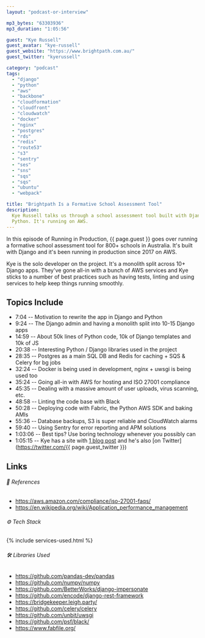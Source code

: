 ```yaml
---
layout: "podcast-or-interview"

mp3_bytes: "63303936"
mp3_duration: "1:05:56"

guest: "Kye Russell"
guest_avatar: "kye-russell"
guest_website: "https://www.brightpath.com.au/"
guest_twitter: "kyerussell"

category: "podcast"
tags:
  - "django"
  - "python"
  - "aws"
  - "backbone"
  - "cloudformation"
  - "cloudfront"
  - "cloudwatch"
  - "docker"
  - "nginx"
  - "postgres"
  - "rds"
  - "redis"
  - "route53"
  - "s3"
  - "sentry"
  - "ses"
  - "sns"
  - "sqs"
  - "sqs"
  - "ubuntu"
  - "webpack"

title: "Brightpath Is a Formative School Assessment Tool"
description:
  Kye Russell talks us through a school assessment tool built with Django and
  Python. It's running on AWS.
---
```


In this episode of Running in Production, {{ page.guest }} goes over running a
formative school assessment tool for 800+ schools in Australia. It's built with
Django and it's been running in production since 2017 on AWS.

Kye is the solo developer on the project. It's a monolith split across 10+
Django apps. They've gone all-in with a bunch of AWS services and Kye sticks to
a number of best practices such as having tests, linting and using services to
help keep things running smoothly.

## Topics Include

- 7:04 -- Motivation to rewrite the app in Django and Python
- 9:24 -- The Django admin and having a monolith split into 10-15 Django apps
- 14:59 -- About 50k lines of Python code, 10k of Django templates and 10k of JS
- 20:38 -- Interesting Python / Django libraries used in the project
- 28:35 -- Postgres as a main SQL DB and Redis for caching + SQS &amp; Celery for bg jobs
- 32:24 -- Docker is being used in development, nginx + uwsgi is being used too
- 35:24 -- Going all-in with AWS for hosting and ISO 27001 compliance
- 45:35 -- Dealing with a massive amount of user uploads, virus scanning, etc.
- 48:58 -- Linting the code base with Black
- 50:28 -- Deploying code with Fabric, the Python AWS SDK and baking AMIs
- 55:36 -- Database backups, S3 is super reliable and CloudWatch alarms
- 59:40 -- Using Sentry for error reporting and APM solutions
- 1:03:06 -- Best tips? Use boring technology whenever you possibly can
- 1:05:15 -- Kye has a site with [1 blog post](https://www.kye.id.au/) and he's also [on Twitter](https://twitter.com/{{ page.guest_twitter }})

## Links

###### 📄 References

- <https://aws.amazon.com/compliance/iso-27001-faqs/>
- <https://en.wikipedia.org/wiki/Application_performance_management>

###### ⚙️ Tech Stack

{% include services-used.html %}

###### 🛠 Libraries Used

- <https://github.com/pandas-dev/pandas>
- <https://github.com/numpy/numpy>
- <https://github.com/BetterWorks/django-impersonate>
- <https://github.com/encode/django-rest-framework>
- <https://bridgekeeper.leigh.party/>
- <https://github.com/celery/celery>
- <https://github.com/unbit/uwsgi>
- <https://github.com/psf/black/>
- <https://www.fabfile.org/>
